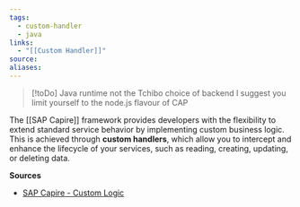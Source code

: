 ```yaml
---
tags:
  - custom-handler
  - java
links:
  - "[[Custom Handler]]"
source:
aliases:
---
```

> [!toDo] Java runtime not the Tchibo choice of backend
> I suggest you limit yourself to the node.js flavour of CAP

The [[SAP Capire]] framework provides developers with the flexibility to extend standard service behavior by implementing custom business logic. This is achieved through **custom handlers**, which allow you to intercept and enhance the lifecycle of your services, such as reading, creating, updating, or deleting data.

**Sources**
- [SAP Capire - Custom Logic](https://cap.cloud.sap/docs/guides/providing-services#custom-logic)
